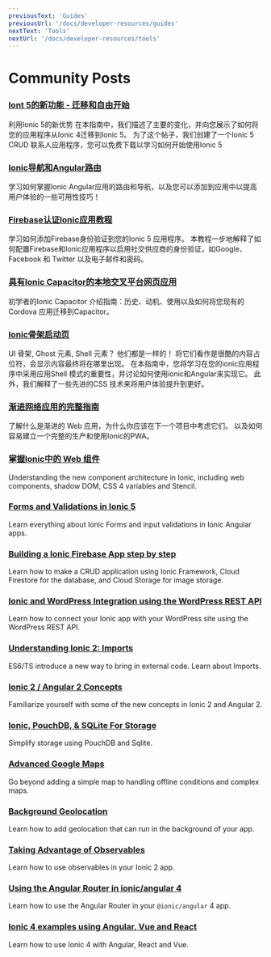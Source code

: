 ```yaml
---
previousText: 'Guides'
previousUrl: '/docs/developer-resources/guides'
nextText: 'Tools'
nextUrl: '/docs/developer-resources/tools'
---
```


# Community Posts

### [Iont 5的新功能 - 迁移和自由开始](https://ionicthemes.com/tutorials/about/ionic5-tutorial-migration-and-starter)

利用Ionic 5的新优势 在本指南中，我们描述了主要的变化，并向您展示了如何将您的应用程序从Ionic 4迁移到Ionic 5。 为了这个帖子，我们创建了一个Ionic 5 CRUD 联系人应用程序，您可以免费下载以学习如何开始使用Ionic 5

### [Ionic导航和Angular路由](https://ionicthemes.com/tutorials/about/ionic-navigation-and-routing-ultimate-guide)

学习如何掌握Ionic Angular应用的路由和导航，以及您可以添加到应用中以提高用户体验的一些可用性技巧！

### [Firebase认证Ionic应用教程](https://ionicthemes.com/tutorials/about/firebase-authentication-in-ionic-framework-apps)

学习如何添加Firebase身份验证到您的Ionic 5 应用程序。 本教程一步地解释了如何配置Firebase和Ionic应用程序以启用社交供应商的身份验证，如Google、Facebook 和 Twitter 以及电子邮件和密码。

### [具有Ionic Capacitor的本地交叉平台网页应用](https://ionicthemes.com/tutorials/about/native-cross-platform-web-apps-with-ionic-capacitor)

初学者的Ionic Capacitor 介绍指南：历史、动机、使用以及如何将您现有的 Cordova 应用迁移到Capacitor。

### [Ionic骨架启动页](https://ionicthemes.com/tutorials/about/improved-ux-for-ionic-apps-with-skeleton-loading-screens)

UI 骨架, Ghost 元素, Shell 元素？ 他们都是一样的！ 将它们看作是很酷的内容占位符，会显示内容最终将在哪里出现。 在本指南中，您将学习在您的ionic应用程序中采用应用Shell 模式的重要性，并讨论如何使用ionic和Angular来实现它。 此外，我们解释了一些先进的CSS 技术来将用户体验提升到更好。

### [渐进网络应用的完整指南](https://ionicthemes.com/tutorials/about/the-complete-guide-to-progressive-web-apps-with-ionic4)

了解什么是渐进的 Web 应用，为什么你应该在下一个项目中考虑它们。 以及如何容易建立一个完整的生产和使用Ionic的PWA。

### [掌握Ionic中的 Web 组件](https://ionicthemes.com/tutorials/about/ionic-4-tutorial-mastering-web-components-in-ionic-4)

Understanding the new component architecture in Ionic, including web components, shadow DOM, CSS 4 variables and Stencil.

### [Forms and Validations in Ionic 5](https://ionicthemes.com/tutorials/about/forms-and-validation-in-ionic)

Learn everything about Ionic Forms and input validations in Ionic Angular apps.

### [Building a Ionic Firebase App step by step](https://ionicthemes.com/tutorials/about/building-a-ionic-firebase-app-step-by-step)

Learn how to make a CRUD application using Ionic Framework, Cloud Firestore for the database, and Cloud Storage for image storage.

### [Ionic and WordPress Integration using the WordPress REST API](https://ionicthemes.com/tutorials/about/ionic-wordpress-integration)

Learn how to connect your Ionic app with your WordPress site using the WordPress REST API.

### [Understanding Ionic 2: Imports](http://mcgivery.com/understanding-ionic-2-imports/)

ES6/TS introduce a new way to bring in external code. Learn about Imports.

### [Ionic 2 / Angular 2 Concepts](https://www.joshmorony.com/ionic-2-first-look-series-new-angular-2-concepts-syntax/)

Familiarize yourself with some of the new concepts in Ionic 2 and Angular 2.

### [Ionic, PouchDB, & SQLite For Storage](http://gonehybrid.com/how-to-use-pouchdb-sqlite-for-local-storage-in-ionic-2/)

Simplify storage using PouchDB and Sqlite.

### [Advanced Google Maps](https://www.joshmorony.com/creating-an-advanced-google-maps-component-in-ionic-2/)

Go beyond adding a simple map to handling offline conditions and complex maps.

### [Background Geolocation](https://www.joshmorony.com/adding-background-geolocation-to-an-ionic-2-application/)

Learn how to add geolocation that can run in the background of your app.

### [Taking Advantage of Observables](https://blog.thoughtram.io/angular/2016/01/06/taking-advantage-of-observables-in-angular2.html)

Learn how to use observables in your Ionic 2 app.

### [Using the Angular Router in ionic/angular 4](https://www.joshmorony.com/using-angular-routing-with-ionic-4/)

Learn how to use the Angular Router in your `@ionic/angular` 4 app.

### [Ionic 4 examples using Angular, Vue and React](https://ionicworkshop.com/posts/introduction-to-ionic-framework-angular-vue-react/)

Learn how to use Ionic 4 with Angular, React and Vue.